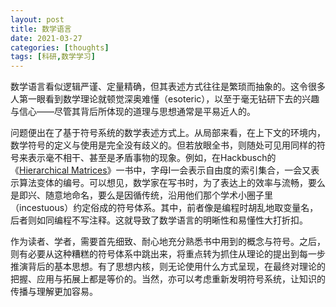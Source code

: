 ```yaml
---
layout: post
title: 数学语言
date: 2021-03-27
categories: [thoughts]
tags: [科研,数学学习]
---
```


数学语言看似逻辑严谨、定量精确，但其表述方式往往是繁琐而抽象的。这令很多人第一眼看到数学理论就顿觉深奥难懂（esoteric），以至于毫无钻研下去的兴趣与信心——尽管其背后所体现的道理与思想通常是平易近人的。

问题便出在了基于符号系统的数学表述方式上。从局部来看，在上下文的环境内，数学符号的定义与使用是完全没有歧义的。但若放眼全书，则随处可见用同样的符号来表示毫不相干、甚至是矛盾事物的现象。例如，在Hackbusch的《[Hierarchical Matrices](https://link.springer.com/book/10.1007%2F978-3-662-47324-5)》一书中，字母I一会表示自由度的索引集合，一会又表示算法变体的编号。可以想见，数学家在写书时，为了表达上的效率与流畅，要么是即兴、随意地命名，要么是因循传统，沿用他们那个学术小圈子里（incestuous）约定俗成的符号体系。其中，前者像是编程时胡乱地取变量名，后者则如同编程不写注释。这就导致了数学语言的明晰性和易懂性大打折扣。

作为读者、学者，需要首先细致、耐心地充分熟悉书中用到的概念与符号。之后，则有必要从这种糟糕的符号体系中跳出来，将重点转为抓住从理论的提出到每一步推演背后的基本思想。有了思想内核，则无论使用什么方式呈现，在最终对理论的把握、应用与拓展上都是等价的。当然，亦可以考虑重新发明符号系统，让知识的传播与理解更加容易。
